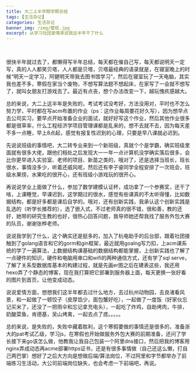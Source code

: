 ```yaml
---
title: 大二上半学期学期总结
tags: [生活杂记]
categories: 生活杂记
banner_img: /img/壁纸.jpg
excerpt: 从学习社团爱情来说我这半年干了什么
---
```


​	

​	很快半年就过去了，都懒得写半年总结，每天都在催自己写，每天都说明天一定写，真的人人都笑贝塔，人人都是贝塔，贝塔最经典的语录就是，在寝室晚上的时候“明天一定学习，阿健明天带我去图书馆学习”，然后在寝室玩了一天电脑，其实我也差不多，寒假在家当个废物，不想写算法题不想起床，在家写了一会就不想写了，就叫女朋友打游戏去了。最近有点丧，想个办法改变一下，越玩愧疚感越大。

​	总的来说，大二上这半年是失败的，考试考试没考好，方法没用对，平时也不怎么努力学，平时都在写acm布置的作业（ps：这作业每周要花好久写），因为想早点去公司实习，要早点开始准备企业的面试，就好好写这个作业，然后其他作业很多都是很草率，什么工程经济学项目管理课都是乱来的，想不去就不去，因为每天差不多一点睡，早上8点起，感觉有报复性迟到的心理，只要是早八课就必迟到。

​	先说说班级的事情吧，大二转专业来到一个新班级，真就个个是学霸，确实班级里面就有很多大佬，跟他们相处之后发现大一一年一点计算机没学确实落后很多，会比你更早进入实验室、老师的项目、新苗之类的，哦对了，还是选择当班长，班长很水，事情没多少，听着还威风呢，然后还有李子睿同学全程安排了一次班会，班级水果捞，水果吃的很开心，还有班级小游戏玩的很开心。

​	再说说学业上面做了什么，参加了数学建模认证杯，成功拿了一个参赛奖，还干了啥，上课睡觉，早课迟到，这学期过的很水，感觉有些课真的不太听得懂，比如数据结构，都是好多都是课后自学的。哦对，还有创新实践，我承认这个创新实践是乱选的（听学长推荐的），选了嵌入式，不过老师真的很不错，很和善，教的还好，她带的研究生教的也好，很热心回答问题，我导师她还帮我找了服务外包大赛的队员，谢谢张桦老师。

  说说我学到了什么，这个确实还是挺多的，加入了杭电助手的后台部，跟着社团接触到了golang语言和它的gorm和gin框架，最近就用goalng写力扣，上acm课系统的学了一遍算法，上数据结构课基础的数据结构都能掌握，上创新实践也了解了一点硬件的知识，硬件和电脑用串口和wifi的两种通信方式，还有学了sql serve，了解了关系型数据库基本的构建过程，就是先画er图之后在建表这些，我还用hexo弄了个静态的博客，现在我打算把它部署到服务器上面，每天更换一张好看的图片到首页，让他变成动态。

​    说说爱情方面，想想我们这半年都去过什么地方，去过杭州动物园，去良渚看风景，和一起做了一顿饺子（皮厚馅少，面包蟹好吃），一起做了一度饭（好家伙忘记买米了，还没了一把雨伞和忘记拿充电头），一起吃了炸鸡，自助烤肉，牛排，奶酸菜鱼，肯德基，吴山烤禽，一起去点了痣。。。。。

​    总的来说，是失败的，失败中藏着胜利，这个寒假要做的事情还是很多的，准备浙大的pat考试乙级，学习js，在寒假也开始做服务外包大赛的前期准备，还问了学长接下来go该怎么做，他教我让我自己包装一个阿里dns接口，然后把我的博客用nginx弄成动态再acme部署https证书，还是有很多事情做（自己还这么懒，打自己两巴掌）想好了之后大方向是想做后端/算法岗位，不过阿里和字节都举办了前端练习生活动，大公司前端岗位缺失，也会考虑一下前端吧，再说。